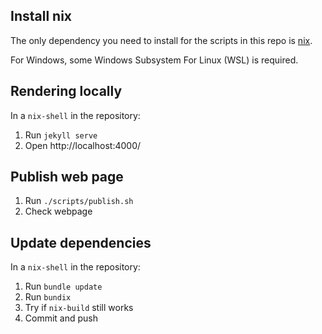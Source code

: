 ## Install nix

The only dependency you need to install
for the scripts in this repo is 
[nix](https://nixos.org/nix/).

For Windows, some Windows Subsystem For Linux (WSL) is required.

## Rendering locally

In a `nix-shell` in the repository:

1. Run `jekyll serve`
2. Open http://localhost:4000/

## Publish web page

1. Run `./scripts/publish.sh`
2. Check webpage

## Update dependencies

In a `nix-shell` in the repository:

1. Run `bundle update`
2. Run `bundix`
3. Try if `nix-build` still works
4. Commit and push
